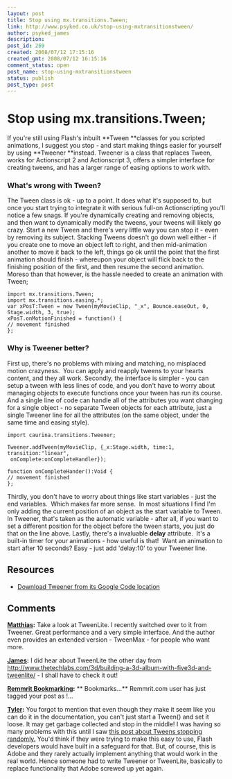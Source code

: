 ```yaml
---
layout: post
title: Stop using mx.transitions.Tween;
link: http://www.psyked.co.uk/stop-using-mxtransitionstween/
author: psyked_james
description: 
post_id: 269
created: 2008/07/12 17:15:16
created_gmt: 2008/07/12 16:15:16
comment_status: open
post_name: stop-using-mxtransitionstween
status: publish
post_type: post
---
```


# Stop using mx.transitions.Tween;

If you're still using Flash's inbuilt **Tween **classes for you scripted animations, I suggest you stop - and start making things easier for yourself by using **Tweener **instead. Tweener is a class that replaces Tween, works for Actionscript 2 and Actionscript 3, offers a simpler interface for creating tweens, and has a larger range of easing options to work with. 

### **What's wrong with Tween?**

The Tween class is ok - up to a point. It does what it's supposed to, but once you start trying to integrate it with serious full-on Actionscripting you'll notice a few snags. If you're dynamically creating and removing objects, and then want to dynamically modify the tweens, your tweens will likely go crazy. Start a new Tween and there's very little way you can stop it - even by removing its subject. Stacking Tweens doesn't go down well either - if you create one to move an object left to right, and then mid-animation another to move it back to the left, things go ok until the point that the first animation should finish - whereupon your object will flick back to the finishing position of the first, and then resume the second animation. Moreso than that however, is the hassle needed to create an animation with Tween; 
    
    
    import mx.transitions.Tween;
    import mx.transitions.easing.*;
    var xPosT:Tween = new Tween(myMovieClip, "_x", Bounce.easeOut, 0,
    Stage.width, 3, true);
    xPosT.onMotionFinished = function() {
    // movement finished
    };

### **Why is Tweener better?**

First up, there's no problems with mixing and matching, no misplaced motion crazyness.  You can apply and reapply tweens to your hearts content, and they all work. Secondly, the interface is simpler - you can setup a tween with less lines of code, and you don't have to worry about managing objects to execute functions once your tween has run its course. And a single line of code can handle all of the attributes you want changing for a single object - no separate Tween objects for each attribute, just a single Tweener line for all the attributes (on the same object, under the same time and easing style). 
    
    
    import caurina.transitions.Tweener;
    
    Tweener.addTween(myMovieClip, {_x:Stage.width, time:1, transition:"linear",
     onComplete:onCompleteHandler});
    
    function onCompleteHander():Void {
    // movement finished
    };

Thirdly, you don't have to worry about things like start variables - just the end variables.  Which makes far more sense.  In most situations I find I'm only adding the current position of an object as the start variable to Tween.  In Tweener, that's taken as the automatic variable - after all, if you want to set a different position for the object before the tween starts, you just do that on the line above. Lastly, there's a invaluable **delay** attribute.  It's a built-in timer for your animations - how useful is that!  Want an animation to start after 10 seconds? Easy - just add 'delay:10' to your Tweener line. 

## Resources

  * [Download Tweener from its Google Code location](http://code.google.com/p/tweener/)

## Comments

**[Matthias](#390 "2008-07-15 17:58:57"):** Take a look at TweenLite. I recently switched over to it from Tweener. Great performance and a very simple interface. And the author even provides an extended version - TweenMax - for people who want more.

**[James](#391 "2008-07-16 00:09:32"):** I did hear about TweenLite the other day from http://www.thetechlabs.com/3d/building-a-3d-album-with-five3d-and-tweenlite/ - I shall have to check it out!

**[Remmrit Bookmarking](#392 "2008-08-02 09:15:16"):** ** Bookmarks...** Remmrit.com user has just tagged your post as !...

**[Tyler](#393 "2009-05-18 21:58:16"):** You forgot to mention that even though they make it seem like you can do it in the documentation, you can't just start a Tween() and set it loose. It may get garbage collected and stop in the middle! I was having so many problems with this until I saw [this post about Tweens stopping randomly.](http://www.scottgmorgan.com/blog/index.php/2007/11/18/as3-garbage-collection-the-reason-your-tweens-are-ending-early/) You'd think if they were trying to make this easy to use, Flash developers would have built in a safeguard for that. But, of course, this is Adobe and they rarely actually implement anything that would work in the real world. Hence someone had to write Tweener or TweenLite, basically to replace functionality that Adobe screwed up yet again.

